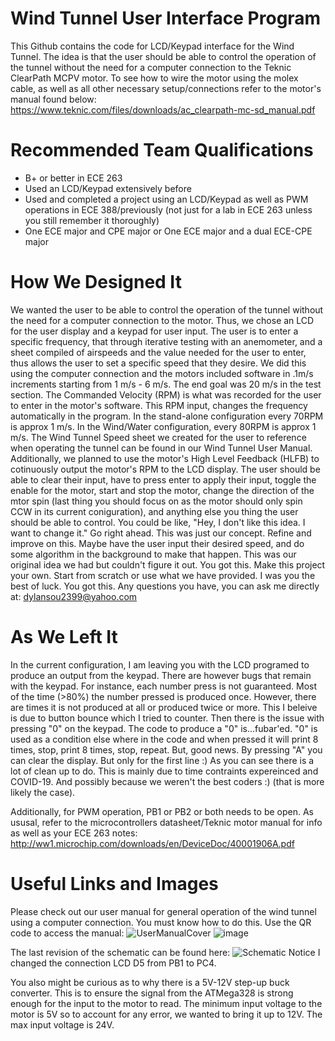 # Wind Tunnel User Interface Program
This Github contains the code for LCD/Keypad interface for the Wind Tunnel.
The idea is that the user should be able to control the operation of the tunnel without
the need for a computer connection to the Teknic ClearPath MCPV motor. 
To see how to wire the motor using the molex cable, as well as all other necessary setup/connections
refer to the motor's manual found below:
https://www.teknic.com/files/downloads/ac_clearpath-mc-sd_manual.pdf

# Recommended Team Qualifications
* B+ or better in ECE 263
* Used an LCD/Keypad extensively before
* Used and completed a project using an LCD/Keypad as well as PWM operations in ECE 388/previously
(not just for a lab in ECE 263 unless you still remember it thoroughly)
* One ECE major and CPE major or One ECE major and a dual ECE-CPE major

# How We Designed It
We wanted the user to be able to control the operation of the tunnel without the need for a computer connection to the motor. Thus, we chose an LCD for the user display and a keypad for user input. The user is to enter a specific frequency, that through iterative testing with an anemometer, and a sheet compiled of airspeeds and the value needed for the user to enter, thus allows the user to set a specific speed that they desire. We did this using the computer connection and the motors included software in .1m/s increments starting from 1 m/s - 6 m/s. The end goal was 20 m/s in the test section. The Commanded Velocity (RPM) is what was recorded for the user to enter in the motor's software. This RPM input, changes the frequency automatically in the program. In the stand-alone configuration every 70RPM is approx 1 m/s. In the Wind/Water configuration, every 80RPM is approx 1 m/s. The Wind Tunnel Speed sheet we created for the user to reference when operating the tunnel can be found in our Wind Tunnel User Manual. Additionally, we planned to use the motor's High Level Feedback (HLFB) to cotinuously output the motor's RPM to the LCD display. The user should be able to clear their input, have to press enter to apply their input, toggle the enable for the motor, start and stop the motor, change the direction of the mtor spin (last thing you should focus on as the motor should only spin CCW in its current coniguration), and anything else you thing the user should be able to control. You could be like, "Hey, I don't like this idea. I want to change it." Go right ahead. This was just our concept. Refine and improve on this. Maybe have the user input their desired speed, and do some algorithm in the background to make that happen. This was our original idea we had but couldn't figure it out. You got this. Make this project your own. Start from scratch or use what we have provided. I was you the best of luck. You got this. Any questions you have, you can ask me directly at: dylansou2399@yahoo.com

# As We Left It
In the current configuration, I am leaving you with the LCD programed to produce an output from the keypad.
There are however bugs that remain with the keypad. For instance, each number press is not guaranteed. 
Most of the time (>80%) the number pressed is produced once. However, there are times it is not produced at all
or produced twice or more. This I beleive is due to button bounce which I tried to counter. Then there is the issue
with pressing "0" on the keypad. The code to produce a "0" is...fubar'ed. "0" is used as a condition else where in the code
and when pressed it will print 8 times, stop, print 8 times, stop, repeat. But, good news. By pressing "A" you can clear the display.
But only for the first line :) As you can see there is a lot of clean up to do. This is mainly due to time contraints expereinced and COVID-19.
And possibly because we weren't the best coders :) (that is more likely the case).

Additionally, for PWM operation, PB1 or PB2 or both needs to be open. As ususal, refer to the microcontrollers datasheet/Teknic motor manual for info 
as well as your ECE 263 notes:
http://ww1.microchip.com/downloads/en/DeviceDoc/40001906A.pdf

# Useful Links and Images
Please check out our user manual for general operation of the wind tunnel using a computer connection. You must know how to do this. Use the QR code to access the manual:
![UserManualCover](https://user-images.githubusercontent.com/46977434/116702238-d9407200-a996-11eb-95f6-5137b7dac163.PNG)
![image](https://user-images.githubusercontent.com/46977434/116702362-fd03b800-a996-11eb-91af-5c83eb606173.png)

The last revision of the schematic can be found here:
![Schematic](https://user-images.githubusercontent.com/46977434/116702538-3805eb80-a997-11eb-8f58-c7fd30297ea6.png)
Notice I changed the connection LCD D5 from PB1 to PC4. 

You also might be curious as to why there is a 5V-12V step-up buck converter. This is to ensure the signal from the ATMega328 is strong enough for the input to the motor to read. The minimum input voltage to the motor is 5V so to account for any error, we wanted to bring it up to 12V. The max input voltage is 24V.


